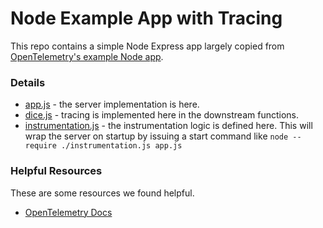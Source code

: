 # Node Example App with Tracing

This repo contains a simple Node Express app largely copied from [OpenTelemetry's example Node app](https://opentelemetry.io/docs/languages/js/getting-started/nodejs/).

### Details

- [app.js](/exampleApps/node/app.js) - the server implementation is here.
- [dice.js](/exampleApps/node/dice.js) - tracing is implemented here in the downstream functions.
- [instrumentation.js](/exampleApps/node/instrumentation.js) - the instrumentation logic is defined here.  This will wrap the server on startup by issuing a start command like `node --require ./instrumentation.js app.js`

### Helpful Resources

These are some resources we found helpful.
- [OpenTelemetry Docs](https://opentelemetry.io/docs/languages/js/)